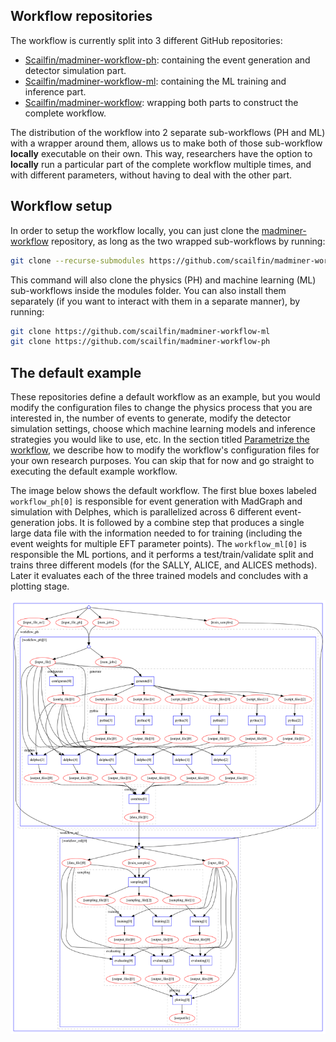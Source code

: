 

## Workflow repositories
The workflow is currently split into 3 different GitHub repositories:

  * [Scailfin/madminer-workflow-ph](https://github.com/scailfin/madminer-workflow-ph): containing the event generation and detector simulation part.
  * [Scailfin/madminer-workflow-ml](https://github.com/scailfin/madminer-workflow-ml): containing the ML training and inference part.
  * [Scailfin/madminer-workflow](https://github.com/scailfin/madminer-workflow): wrapping both parts to construct the complete workflow.

The distribution of the workflow into 2 separate sub-workflows (PH and ML) with a wrapper around them, allows us to make both of those sub-workflow **locally** executable on their own. This way, researchers have the option to **locally** run a particular part of the complete workflow multiple times, and with different parameters, without having to deal with the other part.


## Workflow setup

In order to setup the workflow locally, you can just clone the [madminer-workflow](https://github.com/scailfin/madminer-workflow) repository,  as long as the two wrapped sub-workflows by running:

```bash
git clone --recurse-submodules https://github.com/scailfin/madminer-workflow
```

This command will also clone the physics (PH) and machine learning (ML) sub-workflows inside the modules folder. You can also install them separately (if you want to interact with them in a separate manner), by running:

```bash
git clone https://github.com/scailfin/madminer-workflow-ml
git clone https://github.com/scailfin/madminer-workflow-ph
```
## The default example

These repositories define a default workflow as an example, but you would modify the configuration files to change the physics process that you are interested in, the number of events to generate, modify the detector simulation settings, choose which machine learning models and inference strategies you would like to use, etc. In the section titled [Parametrize the workflow](parametrization), we describe how to modify the workflow's configuration files for your own research purposes. You can skip that for now and go straight to executing the default example workflow. 

The image below shows the default workflow. The first blue boxes labeled `workflow_ph[0]` is responsible for event generation with MadGraph and simulation with Delphes, which is parallelized across 6 different event-generation jobs.  It is followed by a combine step that produces a single large data file with the information needed to for training (including the event weights for multiple EFT parameter points). The `workflow_ml[0]` is responsible the ML portions, and it performs a test/train/validate split and trains three different models (for the SALLY, ALICE, and ALICES methods). Later it evaluates each of the three trained models and concludes with a plotting stage.

![image of the workflow](../images/workflow-all.png)
